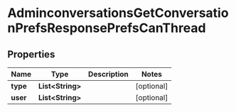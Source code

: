 

# AdminconversationsGetConversationPrefsResponsePrefsCanThread


## Properties

| Name | Type | Description | Notes |
|------------ | ------------- | ------------- | -------------|
|**type** | **List&lt;String&gt;** |  |  [optional] |
|**user** | **List&lt;String&gt;** |  |  [optional] |



